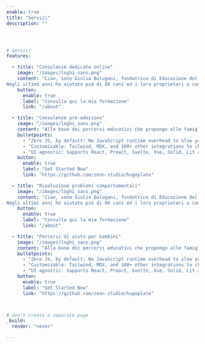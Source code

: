 ```yaml
---
enable: true
title: "Servizi"
description: ""




# Servizi
features:

  - title: "Consulenze dedicate online"
    image: "/images/loghi_sans.png"
    content: "Ciao, sono Giulia Balugani, fondatrice di Educazione del Cane e del Proprietario e mi occupo di cinofilia dal 2016g.
Negli ultimi anni ho aiutato più di 80 cani ed i loro proprietari a comunicare nella maniera corretta migliorando la loro relazione. "
    button:
      enable: true
      label: "Consulta qui la mia formazione"
      link: "/about"

  - title: "Consulenze pre-adozione"
    image: "/images/loghi_sans.png"
    content: "Alla base dei percorsi educativi che propongo alle famiglie che scelgono di affidarsi ad Educazione del Cane e del proprietario ci sono 6 pilastri fondamentali. "
    bulletpoints:
      - "Zero JS, by default: No JavaScript runtime overhead to slow you down."
      - "Customizable: Tailwind, MDX, and 100+ other integrations to choose from."
      - "UI-agnostic: Supports React, Preact, Svelte, Vue, Solid, Lit and more."
    button:
      enable: true
      label: "Get Started Now"
      link: "https://github.com/zeon-studio/hugoplate"

  - title: "Risoluzione problemi comportamentali"
    image: "/images/loghi_sans.png"
    content: "Ciao, sono Giulia Balugani, fondatrice di Educazione del Cane e del Proprietario e mi occupo di cinofilia dal 2016.
Negli ultimi anni ho aiutato più di 80 cani ed i loro proprietari a comunicare nella maniera corretta migliorando la loro relazione. "
    button:
      enable: true
      label: "Consulta qui la mia formazione"
      link: "/about"

  - title: "Percorsi di aiuto per bambini"
    image: "/images/loghi_sans.png"
    content: "Alla base dei percorsi educativi che propongo alle famiglie che scelgono di affidarsi ad Educazione del Cane e del proprietario ci sono 6 pilastri fondamentali. "
    bulletpoints:
      - "Zero JS, by default: No JavaScript runtime overhead to slow you down."
      - "Customizable: Tailwind, MDX, and 100+ other integrations to choose from."
      - "UI-agnostic: Supports React, Preact, Svelte, Vue, Solid, Lit and more."
    button:
      enable: true
      label: "Get Started Now"
      link: "https://github.com/zeon-studio/hugoplate"



# don't create a separate page
_build:
  render: "never"

---
```

